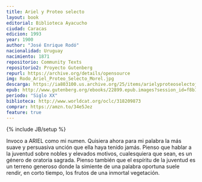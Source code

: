 ```yaml
---
title: Ariel y Proteo selecto
layout: book
editorial: Biblioteca Ayacucho
ciudad: Caracas
edicion: 1993
year: 1900
author: "José Enrique Rodó"
nacionalidad: Uruguay
nacimiento: 1871
repositorio: Community Texts
repositorio2: Proyecto Gutenberg
repurl: https://archive.org/details/opensource
img: Rodo_Ariel_Proteo_Selecto_Morel.jpg
descarga: https://ia803100.us.archive.org/25/items/arielyproteoselectojoseenriquerodo684/Ariel%20y%20Proteo%20selecto%20-%20Jose%20Enrique%20Rodo_684.pdf
epub: http://www.gutenberg.org/ebooks/22899.epub.images?session_id=f8b1c3a67b520045212b4d6d338ee9e3798c53ed
periodo: "Siglo XX"
biblioteca: http://www.worldcat.org/oclc/318209873
comprar: https://amzn.to/34e5Jez
feature: true
---
```

{% include JB/setup %}

Invoco a ARIEL como mi numen. Quisiera ahora para mi palabra la más suave y persuasiva unción que ella haya tenido jamás. Pienso que hablar a la juventud sobre nobles y elevados motivos, cualesquiera que sean, es un género de oratoria sagrada. Pienso también que el espíritu de la juventud es un terreno generoso donde la simiente de una palabra oportuna suele rendir, en corto tiempo, los frutos de una inmortal vegetación.
